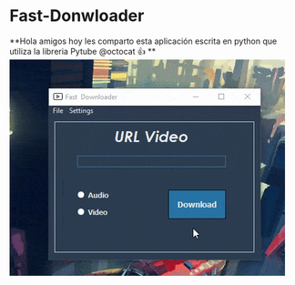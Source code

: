 # Fast-Donwloader
**Hola amigos hoy les comparto esta aplicación escrita en python que utiliza la libreria Pytube @octocat :+1: **
![](Demo/DemoFastDownloader.gif)
